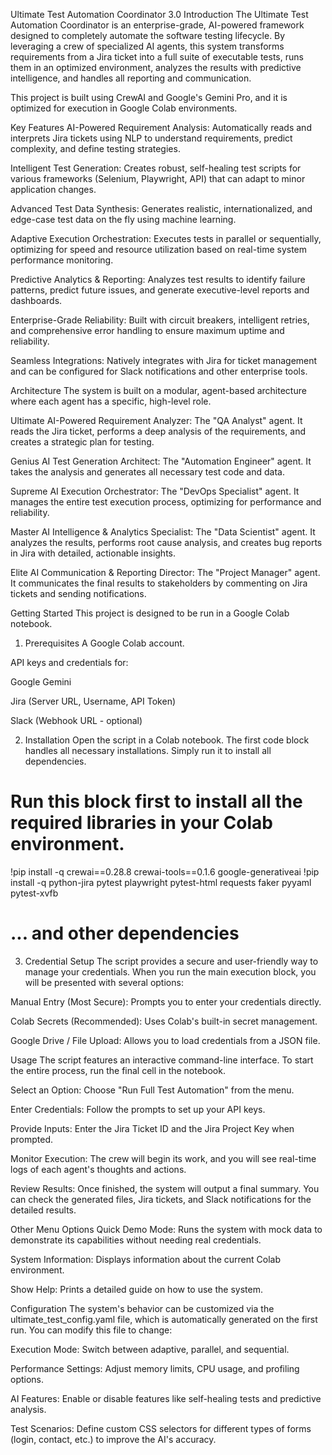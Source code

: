 Ultimate Test Automation Coordinator 3.0
Introduction
The Ultimate Test Automation Coordinator is an enterprise-grade, AI-powered framework designed to completely automate the software testing lifecycle. By leveraging a crew of specialized AI agents, this system transforms requirements from a Jira ticket into a full suite of executable tests, runs them in an optimized environment, analyzes the results with predictive intelligence, and handles all reporting and communication.

This project is built using CrewAI and Google's Gemini Pro, and it is optimized for execution in Google Colab environments.

Key Features
AI-Powered Requirement Analysis: Automatically reads and interprets Jira tickets using NLP to understand requirements, predict complexity, and define testing strategies.

Intelligent Test Generation: Creates robust, self-healing test scripts for various frameworks (Selenium, Playwright, API) that can adapt to minor application changes.

Advanced Test Data Synthesis: Generates realistic, internationalized, and edge-case test data on the fly using machine learning.

Adaptive Execution Orchestration: Executes tests in parallel or sequentially, optimizing for speed and resource utilization based on real-time system performance monitoring.

Predictive Analytics & Reporting: Analyzes test results to identify failure patterns, predict future issues, and generate executive-level reports and dashboards.

Enterprise-Grade Reliability: Built with circuit breakers, intelligent retries, and comprehensive error handling to ensure maximum uptime and reliability.

Seamless Integrations: Natively integrates with Jira for ticket management and can be configured for Slack notifications and other enterprise tools.

Architecture
The system is built on a modular, agent-based architecture where each agent has a specific, high-level role.

Ultimate AI-Powered Requirement Analyzer: The "QA Analyst" agent. It reads the Jira ticket, performs a deep analysis of the requirements, and creates a strategic plan for testing.

Genius AI Test Generation Architect: The "Automation Engineer" agent. It takes the analysis and generates all necessary test code and data.

Supreme AI Execution Orchestrator: The "DevOps Specialist" agent. It manages the entire test execution process, optimizing for performance and reliability.

Master AI Intelligence & Analytics Specialist: The "Data Scientist" agent. It analyzes the results, performs root cause analysis, and creates bug reports in Jira with detailed, actionable insights.

Elite AI Communication & Reporting Director: The "Project Manager" agent. It communicates the final results to stakeholders by commenting on Jira tickets and sending notifications.

Getting Started
This project is designed to be run in a Google Colab notebook.

1. Prerequisites
A Google Colab account.

API keys and credentials for:

Google Gemini

Jira (Server URL, Username, API Token)

Slack (Webhook URL - optional)

2. Installation
Open the script in a Colab notebook. The first code block handles all necessary installations. Simply run it to install all dependencies.

# Run this block first to install all the required libraries in your Colab environment.
!pip install -q crewai==0.28.8 crewai-tools==0.1.6 google-generativeai 
!pip install -q python-jira pytest playwright pytest-html requests faker pyyaml pytest-xvfb
# ... and other dependencies

3. Credential Setup
The script provides a secure and user-friendly way to manage your credentials. When you run the main execution block, you will be presented with several options:

Manual Entry (Most Secure): Prompts you to enter your credentials directly.

Colab Secrets (Recommended): Uses Colab's built-in secret management.

Google Drive / File Upload: Allows you to load credentials from a JSON file.

Usage
The script features an interactive command-line interface. To start the entire process, run the final cell in the notebook.

Select an Option: Choose "Run Full Test Automation" from the menu.

Enter Credentials: Follow the prompts to set up your API keys.

Provide Inputs: Enter the Jira Ticket ID and the Jira Project Key when prompted.

Monitor Execution: The crew will begin its work, and you will see real-time logs of each agent's thoughts and actions.

Review Results: Once finished, the system will output a final summary. You can check the generated files, Jira tickets, and Slack notifications for the detailed results.

Other Menu Options
Quick Demo Mode: Runs the system with mock data to demonstrate its capabilities without needing real credentials.

System Information: Displays information about the current Colab environment.

Show Help: Prints a detailed guide on how to use the system.

Configuration
The system's behavior can be customized via the ultimate_test_config.yaml file, which is automatically generated on the first run. You can modify this file to change:

Execution Mode: Switch between adaptive, parallel, and sequential.

Performance Settings: Adjust memory limits, CPU usage, and profiling options.

AI Features: Enable or disable features like self-healing tests and predictive analysis.

Test Scenarios: Define custom CSS selectors for different types of forms (login, contact, etc.) to improve the AI's accuracy.
